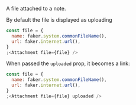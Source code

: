 A file attached to a note.

By default the file is displayed as uploading

```js
const file = {
  name: faker.system.commonFileName(),
  url: faker.internet.url(),
}
;<Attachment file={file} />
```

When passed the `uploaded` prop, it becomes a link:

```js
const file = {
  name: faker.system.commonFileName(),
  url: faker.internet.url(),
}
;<Attachment file={file} uploaded />
```
